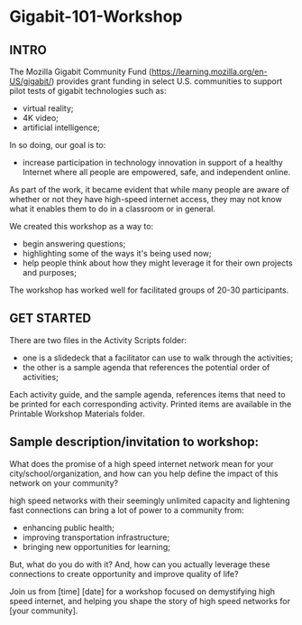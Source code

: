# Gigabit-101-Workshop

## INTRO

The Mozilla Gigabit Community Fund (https://learning.mozilla.org/en-US/gigabit/) provides grant funding in select U.S. communities to support pilot tests of gigabit technologies such as: 

- virtual reality;
- 4K video;
- artificial intelligence; 

In so doing, our goal is to: 

- increase participation in technology innovation in support of a healthy Internet where all people are empowered, safe, and independent online. 

As part of the work, it became evident that while many people are aware of whether or not they have high-speed internet access, they may not know what it enables them to do in a classroom or in general. 

We created this workshop as a way to: 

- begin answering questions; 
- highlighting some of the ways it's being used now; 
- help people think about how they might leverage it for their own projects and purposes; 

The workshop has worked well for facilitated groups of 20-30 participants.

## GET STARTED

There are two files in the Activity Scripts folder: 

- one is a slidedeck that a facilitator can use to walk through the activities;
- the other is a sample agenda that references the potential order of activities; 

Each activity guide, and the sample agenda, references items that need to be printed for each corresponding activity. 
Printed items are available in the Printable Workshop Materials folder.

## Sample description/invitation to workshop:

What does the promise of a high speed internet network mean for your city/school/organization, and how can you help define the impact of this network on your community?

high speed networks with their seemingly unlimited capacity and lightening fast connections can bring a lot of power to a community from: 

- enhancing public health; 
- improving transportation infrastructure; 
- bringing new opportunities for learning;

But, what do you do with it? And, how can you actually leverage these connections to create opportunity and improve quality of life?

Join us from [time] [date] for a workshop focused on demystifying high speed internet, and helping you shape the story of high speed networks for [your community].
